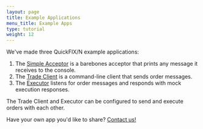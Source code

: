 ```yaml
---
layout: page
title: Example Applications
menu_title: Example Apps
type: tutorial
weight: 12
---
```


We've made three QuickFIX/N example applications:

1. The [Simple Acceptor][0] is a barebones acceptor that prints any message
   it receives to the console.
2. The [Trade Client][1] is a command-line client that sends order messages.
3. The [Executor][2] listens for order messages and responds with mock
   execution responses.

The Trade Client and Executor can be configured to send and execute
orders with each other.

Have your own app you'd like to share?  [Contact us!][3]

[0]: https://github.com/connamara/quickfixn/tree/master/Examples/SimpleAcceptor
[1]: https://github.com/connamara/quickfixn/tree/master/Examples/TradeClient
[2]: https://github.com/connamara/quickfixn/tree/master/Examples/Executor
[3]: /help
